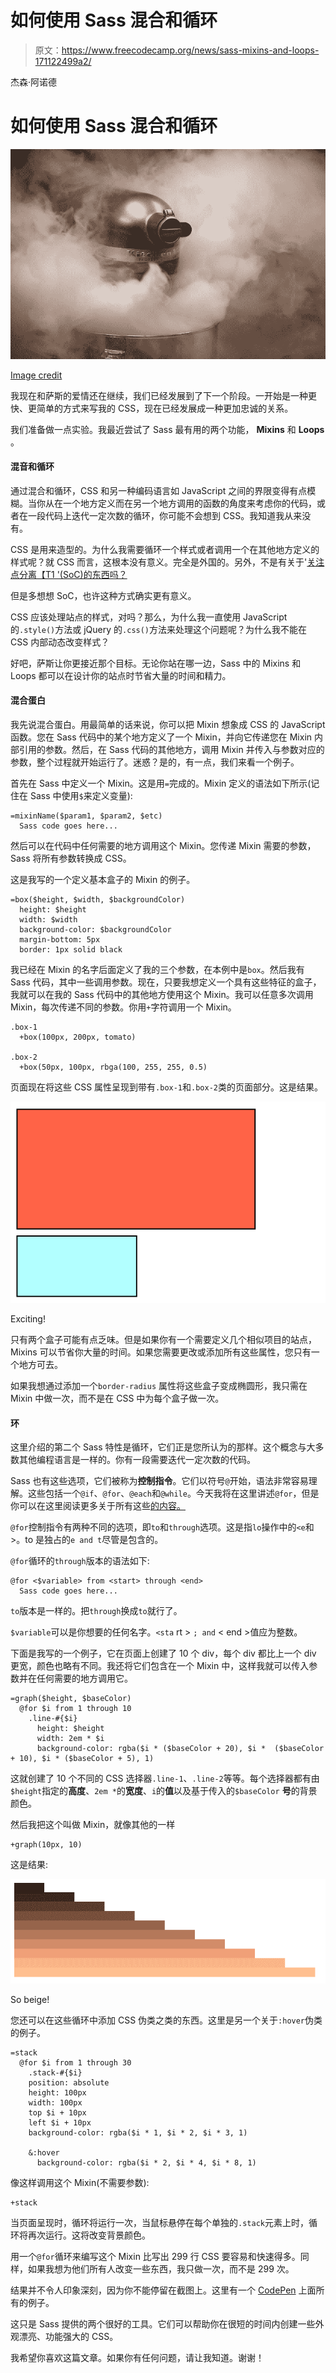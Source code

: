 # 如何使用 Sass 混合和循环

> 原文：<https://www.freecodecamp.org/news/sass-mixins-and-loops-171122499a2/>

杰森·阿诺德

# 如何使用 Sass 混合和循环

![1*G3EYLVI1Rwf-PIou6TLwQA](img/a7a678ae3dfae5a374c4f1d875d635e1.png)

[Image credit](https://stocksnap.io/photo/XY0VJR2HOQ)

我现在和萨斯的爱情还在继续，我们已经发展到了下一个阶段。一开始是一种更快、更简单的方式来写我的 CSS，现在已经发展成一种更加忠诚的关系。

我们准备做一点实验。我最近尝试了 Sass 最有用的两个功能， **Mixins** 和 **Loops** 。

#### 混音和循环

通过混合和循环，CSS 和另一种编码语言如 JavaScript 之间的界限变得有点模糊。当你从在一个地方定义而在另一个地方调用的函数的角度来考虑你的代码，或者在一段代码上迭代一定次数的循环，你可能不会想到 CSS。我知道我从来没有。

CSS 是用来造型的。为什么我需要循环一个样式或者调用一个在其他地方定义的样式呢？就 CSS 而言，这根本没有意义。完全是外国的。另外，不是有关于'[关注点分离【T1 '(SoC)的东西吗？](https://en.wikipedia.org/wiki/Separation_of_concerns)

但是多想想 SoC，也许这种方式确实更有意义。

CSS 应该处理站点的样式，对吗？那么，为什么我一直使用 JavaScript 的`.style()`方法或 jQuery 的`.css()`方法来处理这个问题呢？为什么我不能在 CSS 内部动态改变样式？

好吧，萨斯让你更接近那个目标。无论你站在哪一边，Sass 中的 Mixins 和 Loops 都可以在设计你的站点时节省大量的时间和精力。

#### 混合蛋白

我先说混合蛋白。用最简单的话来说，你可以把 Mixin 想象成 CSS 的 JavaScript 函数。您在 Sass 代码中的某个地方定义了一个 Mixin，并向它传递您在 Mixin 内部引用的参数。然后，在 Sass 代码的其他地方，调用 Mixin 并传入与参数对应的参数，整个过程就开始运行了。迷惑？是的，有一点，我们来看一个例子。

首先在 Sass 中定义一个 Mixin。这是用`=`完成的。Mixin 定义的语法如下所示(记住在 Sass 中使用`$`来定义变量):

```
=mixinName($param1, $param2, $etc)
  Sass code goes here...
```

然后可以在代码中任何需要的地方调用这个 Mixin。您传递 Mixin 需要的参数，Sass 将所有参数转换成 CSS。

这是我写的一个定义基本盒子的 Mixin 的例子。

```
=box($height, $width, $backgroundColor)
  height: $height
  width: $width
  background-color: $backgroundColor
  margin-bottom: 5px
  border: 1px solid black
```

我已经在 Mixin 的名字后面定义了我的三个参数，在本例中是`box`。然后我有 Sass 代码，其中一些调用参数。现在，只要我想定义一个具有这些特征的盒子，我就可以在我的 Sass 代码中的其他地方使用这个 Mixin。我可以任意多次调用 Mixin，每次传递不同的参数。你用`+`字符调用一个 Mixin。

```
.box-1
  +box(100px, 200px, tomato)

.box-2
  +box(50px, 100px, rbga(100, 255, 255, 0.5)
```

页面现在将这些 CSS 属性呈现到带有`.box-1`和`.box-2`类的页面部分。这是结果。

![1*-FOQhFUtopbuUNWgQ5lpNg](img/fb4caf8660c31ec896572624dbbe4afe.png)

Exciting!

只有两个盒子可能有点乏味。但是如果你有一个需要定义几个相似项目的站点，Mixins 可以节省你大量的时间。如果您需要更改或添加所有这些属性，您只有一个地方可去。

如果我想通过添加一个`border-radius` 属性将这些盒子变成椭圆形，我只需在 Mixin 中做一次，而不是在 CSS 中为每个盒子做一次。

#### 环

这里介绍的第二个 Sass 特性是循环，它们正是您所认为的那样。这个概念与大多数其他编程语言是一样的。你有一段需要迭代一定次数的代码。

Sass 也有这些选项，它们被称为**控制指令**。它们以符号`@`开始，语法非常容易理解。这些包括一个`@if`、`@for`、`@each`和`@while`。今天我将在这里讲述`@for`，但是你可以在这里阅读更多关于所有这些[的内容。](http://thesassway.com/intermediate/if-for-each-while)

`@for`控制指令有两种不同的选项，即`to`和`through`选项。这是指`lo`操作中的`<e`和>。to 是独占的`e and t`尽管是包含的。

`@for`循环的`through`版本的语法如下:

```
@for <$variable> from <start> through <end>
  Sass code goes here...
```

`to`版本是一样的。把`through`换成`to`就行了。

`$variable`可以是你想要的任何名字。`<sta` rt > `; and` < end >值应为整数。

下面是我写的一个例子，它在页面上创建了 10 个 div，每个 div 都比上一个 div 更宽，颜色也略有不同。我还将它们包含在一个 Mixin 中，这样我就可以传入参数并在任何需要的地方调用它。

```
=graph($height, $baseColor)
  @for $i from 1 through 10
    .line-#{$i}
      height: $height
      width: 2em * $i
      background-color: rgba($i * ($baseColor + 20), $i *  ($baseColor + 10), $i * ($baseColor + 5), 1)
```

这就创建了 10 个不同的 CSS 选择器`.line-1`、`.line-2`等等。每个选择器都有由`$height`指定的**高度**、`2em *`的**宽度**、`i`的**值**以及基于传入的`$baseColor` **号**的背景颜色。

然后我把这个叫做 Mixin，就像其他的一样

```
+graph(10px, 10)
```

这是结果:

![1*GL5VWDJUXrT4n_CAEMvjuA](img/9fc2ba00eda3a99cd4dcf21dd8b3f925.png)

So beige!

您还可以在这些循环中添加 CSS 伪类之类的东西。这里是另一个关于`:hover`伪类的例子。

```
=stack
  @for $i from 1 through 30
    .stack-#{$i}
    position: absolute
    height: 100px
    width: 100px
    top $i + 10px
    left $i + 10px
    background-color: rgba($i * 1, $i * 2, $i * 3, 1)

    &:hover
      background-color: rgba($i * 2, $i * 4, $i * 8, 1)
```

像这样调用这个 Mixin(不需要参数):

```
+stack
```

当页面呈现时，循环将运行一次，当鼠标悬停在每个单独的`.stack`元素上时，循环将再次运行。这将改变背景颜色。

用一个`@for`循环来编写这个 Mixin 比写出 299 行 CSS 要容易和快速得多。同样，如果我想为他们所有人改变一些东西，我只做一次，而不是 299 次。

结果并不令人印象深刻，因为你不能停留在截图上。这里有一个 [CodePen](https://codepen.io/thejasonfile/full/wdmpjZ/) 上面所有的例子。

这只是 Sass 提供的两个很好的工具。它们可以帮助你在很短的时间内创建一些外观漂亮、功能强大的 CSS。

我希望你喜欢这篇文章。如果你有任何问题，请让我知道。谢谢！